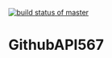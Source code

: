 [![build status of master](https://travis-ci.org/RK-ops/GithubAPI567.svg?branch=master)](https://travis-ci.org/RK-ops/GithubAPI567)
# GithubAPI567
